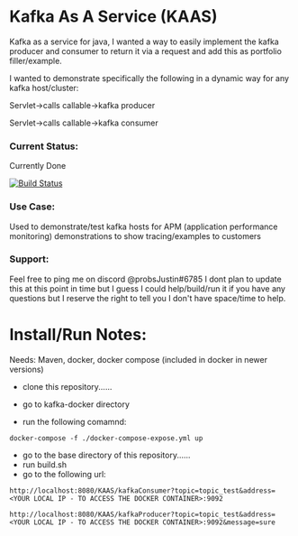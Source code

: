 # Kafka As A Service (KAAS)
Kafka as a service for java, I wanted a way to easily implement the kafka producer and consumer to return it via a request and add this as portfolio filler/example. 

I wanted to demonstrate specifically the following in a dynamic way for any kafka host/cluster:

Servlet->calls callable->kafka producer

Servlet->calls callable->kafka consumer

### Current Status: 
Currently Done 

[![Build Status](http://172.105.156.21:8080/buildStatus/icon?job=Kafka_As_A_Service%2Fmaster)](http://172.105.156.21:8080/job/Kafka_As_A_Service/job/master/)
### Use Case: 
Used to demonstrate/test kafka hosts for APM (application performance monitoring) demonstrations to show tracing/examples to customers

### Support: 
Feel free to ping me on discord @probsJustin#6785 I dont plan to update this at this point in time but I guess I could help/build/run it if you have any questions but I reserve the right to tell you I don't have space/time to help. 

# Install/Run Notes: 
Needs: Maven, docker, docker compose (included in docker in newer versions)

- clone this repository...... 

- go to kafka-docker directory 
- run the following comamnd: 

```docker-compose -f ./docker-compose-expose.yml up```
- go to the base directory of this repository...... 
- run build.sh 
- go to the following url: 

```http://localhost:8080/KAAS/kafkaConsumer?topic=topic_test&address=<YOUR LOCAL IP - TO ACCESS THE DOCKER CONTAINER>:9092```

```http://localhost:8080/KAAS/kafkaProducer?topic=topic_test&address=<YOUR LOCAL IP - TO ACCESS THE DOCKER CONTAINER>:9092&message=sure```
